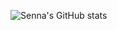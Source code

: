![Senna's GitHub stats](https://github-readme-stats.vercel.app/api?username=Senna97&show_icons=true&theme=solarized-light)
